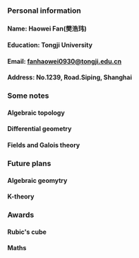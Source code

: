 ### Personal information
#### Name: Haowei Fan(樊浩玮)
#### Education: Tongji University
#### Email: fanhaowei0930@tongji.edu.cn
#### Address: No.1239, Road.Siping, Shanghai

### Some notes
#### Algebraic topology
#### Differential geometry
#### Fields and Galois theory

### Future plans
#### Algebraic geomytry
#### K-theory

### Awards
#### Rubic's cube
#### Maths
